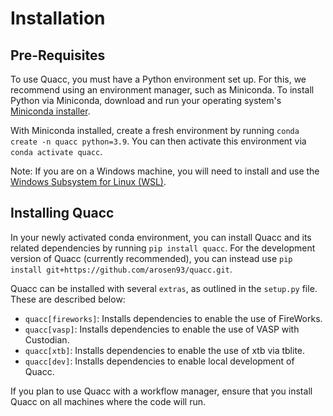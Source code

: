 # Installation

## Pre-Requisites

To use Quacc, you must have a Python environment set up. For this, we recommend using an environment manager, such as Miniconda. To install Python via Miniconda, download and run your operating system's [Miniconda installer](https://docs.conda.io/en/latest/miniconda.html).

With Miniconda installed, create a fresh environment by running `conda create -n quacc python=3.9`. You can then activate this environment via `conda activate quacc`.

Note: If you are on a Windows machine, you will need to install and use the [Windows Subsystem for Linux (WSL)](https://ubuntu.com/wsl).

## Installing Quacc

In your newly activated conda environment, you can install Quacc and its related dependencies by running `pip install quacc`. For the development version of Quacc (currently recommended), you can instead use `pip install git+https://github.com/arosen93/quacc.git`.

Quacc can be installed with several `extras`, as outlined in the `setup.py` file. These are described below:

- `quacc[fireworks]`: Installs dependencies to enable the use of FireWorks.
- `quacc[vasp]`: Installs dependencies to enable the use of VASP with Custodian.
- `quacc[xtb]`: Installs dependencies to enable the use of xtb via tblite.
- `quacc[dev]`: Installs dependencies to enable local development of Quacc.

If you plan to use Quacc with a workflow manager, ensure that you install Quacc on all machines where the code will run.
